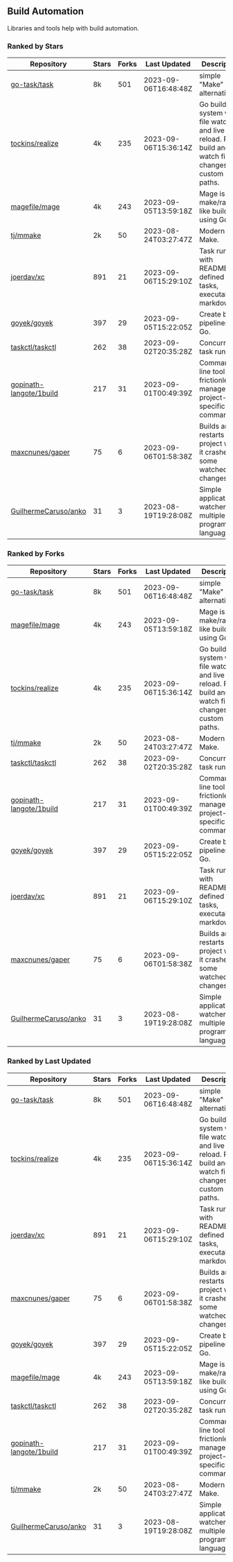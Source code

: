 ## Build Automation

Libraries and tools help with build automation.

### Ranked by Stars

| Repository | Stars | Forks | Last Updated | Description | 
|------------|-------|-------|--------------|-------------|
| [go-task/task](https://github.com/go-task/task) | 8k | 501 | 2023-09-06T16:48:48Z |  simple "Make" alternative. |
| [tockins/realize](https://github.com/tockins/realize) | 4k | 235 | 2023-09-06T15:36:14Z |  Go build a system with file watchers and live to reload. Run, build and watch file changes with custom paths. |
| [magefile/mage](https://github.com/magefile/mage) | 4k | 243 | 2023-09-05T13:59:18Z |  Mage is a make/rake-like build tool using Go. |
| [tj/mmake](https://github.com/tj/mmake) | 2k | 50 | 2023-08-24T03:27:47Z |  Modern Make. |
| [joerdav/xc](https://github.com/joerdav/xc) | 891 | 21 | 2023-09-06T15:29:10Z |  Task runner with README.md defined tasks, executable markdown. |
| [goyek/goyek](https://github.com/goyek/goyek) | 397 | 29 | 2023-09-05T15:22:05Z |  Create build pipelines in Go. |
| [taskctl/taskctl](https://github.com/taskctl/taskctl) | 262 | 38 | 2023-09-02T20:35:28Z |  Concurrent task runner. |
| [gopinath-langote/1build](https://github.com/gopinath-langote/1build) | 217 | 31 | 2023-09-01T00:49:39Z |  Command line tool to frictionlessly manage project-specific commands. |
| [maxcnunes/gaper](https://github.com/maxcnunes/gaper) | 75 | 6 | 2023-09-06T01:58:38Z |  Builds and restarts a Go project when it crashes or some watched file changes. |
| [GuilhermeCaruso/anko](https://github.com/GuilhermeCaruso/anko) | 31 | 3 | 2023-08-19T19:28:08Z |  Simple application watcher for multiple programming languages. |

### Ranked by Forks

| Repository | Stars | Forks | Last Updated | Description | 
|------------|-------|-------|--------------|-------------|
| [go-task/task](https://github.com/go-task/task) | 8k | 501 | 2023-09-06T16:48:48Z |  simple "Make" alternative. |
| [magefile/mage](https://github.com/magefile/mage) | 4k | 243 | 2023-09-05T13:59:18Z |  Mage is a make/rake-like build tool using Go. |
| [tockins/realize](https://github.com/tockins/realize) | 4k | 235 | 2023-09-06T15:36:14Z |  Go build a system with file watchers and live to reload. Run, build and watch file changes with custom paths. |
| [tj/mmake](https://github.com/tj/mmake) | 2k | 50 | 2023-08-24T03:27:47Z |  Modern Make. |
| [taskctl/taskctl](https://github.com/taskctl/taskctl) | 262 | 38 | 2023-09-02T20:35:28Z |  Concurrent task runner. |
| [gopinath-langote/1build](https://github.com/gopinath-langote/1build) | 217 | 31 | 2023-09-01T00:49:39Z |  Command line tool to frictionlessly manage project-specific commands. |
| [goyek/goyek](https://github.com/goyek/goyek) | 397 | 29 | 2023-09-05T15:22:05Z |  Create build pipelines in Go. |
| [joerdav/xc](https://github.com/joerdav/xc) | 891 | 21 | 2023-09-06T15:29:10Z |  Task runner with README.md defined tasks, executable markdown. |
| [maxcnunes/gaper](https://github.com/maxcnunes/gaper) | 75 | 6 | 2023-09-06T01:58:38Z |  Builds and restarts a Go project when it crashes or some watched file changes. |
| [GuilhermeCaruso/anko](https://github.com/GuilhermeCaruso/anko) | 31 | 3 | 2023-08-19T19:28:08Z |  Simple application watcher for multiple programming languages. |

### Ranked by Last Updated

| Repository | Stars | Forks | Last Updated | Description | 
|------------|-------|-------|--------------|-------------|
| [go-task/task](https://github.com/go-task/task) | 8k | 501 | 2023-09-06T16:48:48Z |  simple "Make" alternative. |
| [tockins/realize](https://github.com/tockins/realize) | 4k | 235 | 2023-09-06T15:36:14Z |  Go build a system with file watchers and live to reload. Run, build and watch file changes with custom paths. |
| [joerdav/xc](https://github.com/joerdav/xc) | 891 | 21 | 2023-09-06T15:29:10Z |  Task runner with README.md defined tasks, executable markdown. |
| [maxcnunes/gaper](https://github.com/maxcnunes/gaper) | 75 | 6 | 2023-09-06T01:58:38Z |  Builds and restarts a Go project when it crashes or some watched file changes. |
| [goyek/goyek](https://github.com/goyek/goyek) | 397 | 29 | 2023-09-05T15:22:05Z |  Create build pipelines in Go. |
| [magefile/mage](https://github.com/magefile/mage) | 4k | 243 | 2023-09-05T13:59:18Z |  Mage is a make/rake-like build tool using Go. |
| [taskctl/taskctl](https://github.com/taskctl/taskctl) | 262 | 38 | 2023-09-02T20:35:28Z |  Concurrent task runner. |
| [gopinath-langote/1build](https://github.com/gopinath-langote/1build) | 217 | 31 | 2023-09-01T00:49:39Z |  Command line tool to frictionlessly manage project-specific commands. |
| [tj/mmake](https://github.com/tj/mmake) | 2k | 50 | 2023-08-24T03:27:47Z |  Modern Make. |
| [GuilhermeCaruso/anko](https://github.com/GuilhermeCaruso/anko) | 31 | 3 | 2023-08-19T19:28:08Z |  Simple application watcher for multiple programming languages. |

